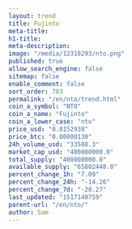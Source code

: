 ```yaml
---
layout: trend
title: Fujinto
meta-title: 
h1-title: 
meta-description: 
image: "/media/12318293/nto.png"
published: true
allow_search_engine: false
sitemap: false
enable_comment: false
sort_order: 783
permalink: "/en/nto/trend.html"
coin_a_symbol: "NTO"
coin_a_name: "Fujinto"
coin_a_lower_case: "nto"
price_usd: "0.0152938"
price_btc: "0.00000130"
24h_volume_usd: "33588.3"
market_cap_usd: "400000000.0"
total_supply: "400000000.0"
available_supply: "65802448.0"
percent_change_1h: "7.09"
percent_change_24h: "-14.26"
percent_change_7d: "-28.27"
last_updated: "1517140759"
parent-url: "/en/nto/"
author: Sam
---
```


